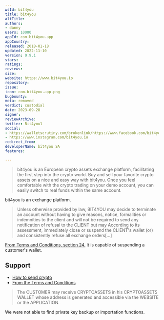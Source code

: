 ```yaml
---
wsId: bit4you
title: bit4you
altTitle: 
authors:
- danny
users: 10000
appId: com.bit4you.app
appCountry: 
released: 2018-01-18
updated: 2022-11-10
version: 0.9.1
stars: 
ratings: 
reviews: 
size: 
website: https://www.bit4you.io
repository: 
issue: 
icon: com.bit4you.app.png
bugbounty: 
meta: removed
verdict: custodial
date: 2023-09-28
signer: 
reviewArchive: 
twitter: Bit4you1
social:
- https://walletscrutiny.com/brokenlink/https://www.facebook.com/bit4you.io
- https://www.instagram.com/bit4you.io
redirect_from: 
developerName: bit4you SA
features: 

---
```


> bit4you is an European crypto assets exchange platform, facilitating the first step into the crypto world. Buy and sell your favorite crypto assets on a nice and easy way with bit4you. Once you feel comfortable with the crypto trading on your demo account, you can easily switch to real funds within the same account.

bit4you is an exchange platform.

> Unless otherwise provided by law, BIT4YOU may decide to terminate an account without having to give reasons, notice, formalities or indemnities to the client and will not be required to send any notification of refusal to the CLIENT but may According to its assessment, immediately close or suspend the CLIENT's wallet (or) and consistently refuse all exchange orders[...]

[From Terms and Conditions, section 24.](https://www.bit4you.io/terms-and-conditions) It is capable of suspending a customer's wallet.

## Support 

- [How to send crypto](https://academy.bit4you.io/how-to-send-crypto-assets-to-another-wallet/)
- [From the Terms and Conditions](https://www.bit4you.io/terms-and-conditions)

> The CUSTOMER may receive CRYPTOASSETS in his CRYPTOASSETS WALLET whose address is generated and accessible via the WEBSITE or the APPLICATION.

We were not able to find private key backup or importation functions.
